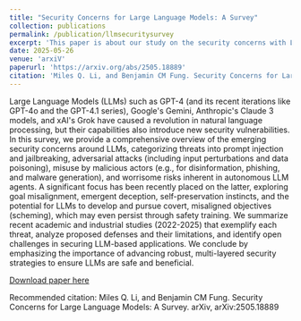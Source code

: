 ```yaml
---
title: "Security Concerns for Large Language Models: A Survey"
collection: publications
permalink: /publication/llmsecuritysurvey
excerpt: 'This paper is about our study on the security concerns with LLMs'
date: 2025-05-26
venue: 'arxiV'
paperurl: 'https://arxiv.org/abs/2505.18889'
citation: 'Miles Q. Li, and Benjamin CM Fung. Security Concerns for Large Language Models: A Survey. arXiv, arXiv:2505.18889'
---
```

Large Language Models (LLMs) such as GPT-4 (and its recent iterations like GPT-4o and the GPT-4.1 series), Google's Gemini, Anthropic's Claude 3 models, and xAI's Grok have caused a revolution in natural language processing, but their capabilities also introduce new security vulnerabilities. In this survey, we provide a comprehensive overview of the emerging security concerns around LLMs, categorizing threats into prompt injection and jailbreaking, adversarial attacks (including input perturbations and data poisoning), misuse by malicious actors (e.g., for disinformation, phishing, and malware generation), and worrisome risks inherent in autonomous LLM agents. A significant focus has been recently placed on the latter, exploring goal misalignment, emergent deception, self-preservation instincts, and the potential for LLMs to develop and pursue covert, misaligned objectives (scheming), which may even persist through safety training. We summarize recent academic and industrial studies (2022-2025) that exemplify each threat, analyze proposed defenses and their limitations, and identify open challenges in securing LLM-based applications. We conclude by emphasizing the importance of advancing robust, multi-layered security strategies to ensure LLMs are safe and beneficial.

[Download paper here](https://arxiv.org/abs/2505.18889)

Recommended citation: Miles Q. Li, and Benjamin CM Fung. Security Concerns for Large Language Models: A Survey. arXiv, arXiv:2505.18889